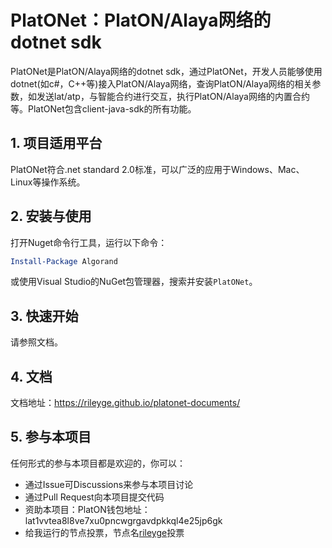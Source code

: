 # PlatONet：PlatON/Alaya网络的dotnet sdk

PlatONet是PlatON/Alaya网络的dotnet sdk，通过PlatONet，开发人员能够使用dotnet(如c#，C++等)接入PlatON/Alaya网络，查询PlatON/Alaya网络的相关参数，如发送lat/atp，与智能合约进行交互，执行PlatON/Alaya网络的内置合约等。PlatONet包含client-java-sdk的所有功能。

## 1. 项目适用平台

PlatONet符合.net standard 2.0标准，可以广泛的应用于Windows、Mac、Linux等操作系统。

## 2. 安装与使用

打开Nuget命令行工具，运行以下命令：

```powershell
Install-Package Algorand
```

或使用Visual Studio的NuGet包管理器，搜索并安装`PlatONet`。

## 3. 快速开始

请参照文档。

## 4. 文档

文档地址：https://rileyge.github.io/platonet-documents/

## 5. 参与本项目

任何形式的参与本项目都是欢迎的，你可以：

- 通过Issue可Discussions来参与本项目讨论
- 通过Pull Request向本项目提交代码
- 资助本项目：PlatON钱包地址：lat1vvtea8l8ve7xu0pncwgrgavdpkkql4e25jp6gk
- 给我运行的节点投票，节点名[rileyge](https://scan.platon.network/node-detail?address=0x78d2f0cb6b261f41c17893dbec000010818ffba2b41732d4a6d16b8af36e05f51d19529adae4674a2538cd5622974c0e9d60eab10de42099c4a600c435c4714f)投票
